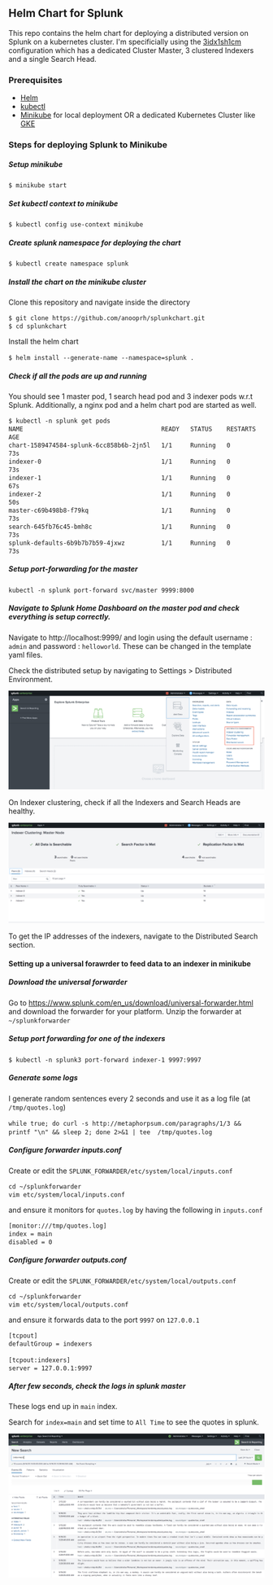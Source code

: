 ## Helm Chart for Splunk

This repo contains the helm chart for deploying a distributed version on Splunk on a kubernetes cluster. I'm specificially using the [3idx1sh1cm](https://github.com/splunk/docker-splunk/tree/develop/test_scenarios/kubernetes#3idx1sh1cm---recommended-for-most-users) configuration which has a dedicated Cluster Master, 3 clustered Indexers and a single Search Head. 

### Prerequisites

* [Helm](https://helm.sh/)
* [kubectl](https://kubernetes.io/docs/tasks/tools/install-kubectl/)
* [Minikube](https://kubernetes.io/docs/tasks/tools/install-minikube/) for local deployment OR a dedicated Kubernetes Cluster like [GKE](https://cloud.google.com/kubernetes-engine)

### Steps for deploying Splunk to Minikube

##### Setup minikube

`$ minikube start`

##### Set kubectl context to minikube

`$ kubectl config use-context minikube`

##### Create splunk namespace for deploying the chart

`$ kubectl create namespace splunk`

##### Install the chart on the minikube cluster

Clone this repository and navigate inside the directory

```
$ git clone https://github.com/anooprh/splunkchart.git
$ cd splunkchart
```

Install the helm chart

`$ helm install --generate-name --namespace=splunk .`

##### Check if all the pods are up and running

You should see 1 master pod, 1 search head pod and 3 indexer pods w.r.t Splunk. Additionally, a nginx pod and a helm chart pod are started as well.

```
$ kubectl -n splunk get pods
NAME                                      READY   STATUS    RESTARTS   AGE
chart-1589474584-splunk-6cc858b6b-2jn5l   1/1     Running   0          73s
indexer-0                                 1/1     Running   0          73s
indexer-1                                 1/1     Running   0          67s
indexer-2                                 1/1     Running   0          50s
master-c69b498b8-f79kq                    1/1     Running   0          73s
search-645fb76c45-bmh8c                   1/1     Running   0          73s
splunk-defaults-6b9b7b7b59-4jxwz          1/1     Running   0          73s
```

##### Setup port-forwarding for the master

`kubectl -n splunk port-forward svc/master 9999:8000`

##### Navigate to Splunk Home Dashboard on the master pod and check everything is setup correctly. 

Navigate to http://localhost:9999/ and login using the default username : `admin` and password : `helloworld`. These can be changed in the template yaml files. 

Check the distributed setup by navigating to Settings > Distributed Environment. 

![Distributed Environment](./img/8C29BCCA-4503-4782-BD0F-3CF2F5199922.jpg)

On Indexer clustering, check if all the Indexers and Search Heads are healthy. 

![Indexer Clustering](./img/2C20AAF6-F844-40C2-8446-1158B0BC76B9.jpg)

To get the IP addresses of the indexers, navigate to the Distributed Search section. 

#### Setting up a universal forawrder to feed data to an indexer in minikube

##### Download the universal forwarder

Go to https://www.splunk.com/en_us/download/universal-forwarder.html and download the forwarder for your platform. Unzip the forwarder at `~/splunkforwarder`

##### Setup port forwarding for one of the indexers

`$ kubectl -n splunk3 port-forward indexer-1 9997:9997`

##### Generate some logs

I generate random sentences every 2 seconds and use it as a log file (at `/tmp/quotes.log`)

`while true; do curl -s http://metaphorpsum.com/paragraphs/1/3 && printf "\n" && sleep 2; done 2>&1 | tee  /tmp/quotes.log`

##### Configure forwarder inputs.conf

Create or edit the `SPLUNK_FORWARDER/etc/system/local/inputs.conf`

```
cd ~/splunkforwarder
vim etc/system/local/inputs.conf
```

and ensure it monitors for `quotes.log` by having the following in `inputs.conf`

```
[monitor:///tmp/quotes.log]
index = main
disabled = 0
```

##### Configure forwarder outputs.conf

Create or edit the `SPLUNK_FORWARDER/etc/system/local/outputs.conf`

```
cd ~/splunkforwarder
vim etc/system/local/outputs.conf
```

and ensure it forwards data to the port `9997` on `127.0.0.1`

```
[tcpout]
defaultGroup = indexers

[tcpout:indexers]
server = 127.0.0.1:9997

```

##### After few seconds, check the logs in splunk master

These logs end up in `main` index. 

Search for `index=main` and set time to `All Time` to see the quotes in splunk. 


![Search Results](./img/3008919D-E2B9-4501-A4B3-9505AA13A476.jpg)